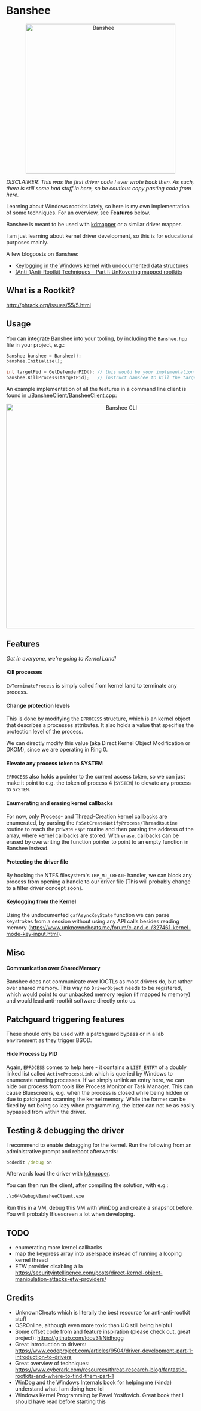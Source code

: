 # Banshee

<p align="center">
<img src="./img/Banshee.jpg" alt="Banshee" width="400" />
</p>

*DISCLAIMER: This was the first driver code I ever wrote back then. As such, there is still some bad stuff in here, so be cautious copy pasting code from here.*

Learning about Windows rootkits lately, so here is my own implementation of some techniques. For an overview, see **Features** below.

Banshee is meant to be used with [kdmapper](https://github.com/TheCruZ/kdmapper) or a similar driver mapper.

I am just learning about kernel driver development, so this is for educational purposes mainly.

A few blogposts on Banshee:

* [Keylogging in the Windows kernel with undocumented data structures](https://eversinc33.com/posts/kernel-mode-keylogging/)
* [(Anti-)Anti-Rootkit Techniques - Part I: UnKovering mapped rootkits](https://eversinc33.com/posts/anti-anti-rootkit-part-i/)

## What is a Rootkit?

http://phrack.org/issues/55/5.html

## Usage

You can integrate Banshee into your tooling, by including the `Banshee.hpp` file in your project, e.g.:

```c++
Banshee banshee = Banshee();
banshee.Initialize();

int targetPid = GetDefenderPID(); // this would be your implementation
banshee.KillProcess(targetPid);   // instruct banshee to kill the targetprocess
```

An example implementation of all the features in a command line client is found in [./BansheeClient/BansheeClient.cpp](./BansheeClient/BansheeClient.cpp):

<p align="center">
<img src="./img/CLI.png" alt="Banshee CLI" width="600"/>
</p>

## Features

*Get in everyone, we're going to Kernel Land!*

#### Kill processes

`ZwTerminateProcess` is simply called from kernel land to terminate any process.

#### Change protection levels

This is done by modifying the `EPROCESS` structure, which is an kernel object that describes a processes attributes. It also holds a value that specifies the protection level of the process. 

We can directly modify this value (aka Direct Kernel Object Modification or DKOM), since we are operating in Ring 0.

#### Elevate any process token to SYSTEM

`EPROCESS` also holds a pointer to the current access token, so we can just make it point to e.g. the token of process 4 (`SYSTEM`) to elevate any process to `SYSTEM`.

#### Enumerating and erasing kernel callbacks

For now, only Process- and Thread-Creation kernel callbacks are enumerated, by parsing the `PsSetCreateNotifyProcess/ThreadRoutine` routine to reach the private `Psp*` routine and then parsing the address of the array, where kernel callbacks are stored. With `erase`, callbacks can be erased by overwriting the function pointer to point to an empty function in Banshee instead.

#### Protecting the driver file 

By hooking the NTFS filesystem's `IRP_MJ_CREATE` handler, we can block any process from opening a handle to our driver file (This will probably change to a filter driver concept soon).

#### Keylogging from the Kernel

Using the undocumented `gafAsyncKeyState` function we can parse keystrokes from a session without using any API calls besides reading memory (https://www.unknowncheats.me/forum/c-and-c-/327461-kernel-mode-key-input.html).

## Misc

#### Communication over SharedMemory

Banshee does not communicate over IOCTLs as most drivers do, but rather over shared memory. This way no `DriverObject` needs to be registered, which would point to our unbacked memory region (if mapped to memory) and would lead anti-rootkit software directly onto us. 

## Patchguard triggering features

These should only be used with a patchguard bypass or in a lab environment as they trigger BSOD.

#### Hide Process by PID

Again, `EPROCESS` comes to help here - it contains a `LIST_ENTRY` of a doubly linked list called `ActiveProcessLink` which is queried by Windows to enumerate running processes. If we simply unlink an entry here, we can hide our process from tools like Process Monitor or Task Manager. This can cause Bluescreens, e.g. when the process is closed while being hidden or due to patchguard scanning the kernel memory. While the former can be fixed by not being so lazy when programming, the latter can not be as easily bypassed from within the driver.

## Testing & debugging the driver

I recommend to enable debugging for the kernel. Run the following from an administrative prompt and reboot afterwards:

```cmd
bcdedit /debug on
```

Afterwards load the driver with [kdmapper](https://github.com/TheCruZ/kdmapper). 

You can then run the client, after compiling the solution, with e.g.:

```cmd
.\x64\Debug\BansheeClient.exe
```

Run this in a VM, debug this VM with WinDbg and create a snapshot before. You will probably Bluescreen a lot when developing.

## TODO 

* enumerating more kernel callbacks
* map the keypress array into userspace instead of running a looping kernel thread
* ETW provider disabling à la https://securityintelligence.com/posts/direct-kernel-object-manipulation-attacks-etw-providers/

## Credits

* UnknownCheats which is literally the best resource for anti-anti-rootkit stuff
* OSROnline, although even more toxic than UC still being helpful 
* Some offset code from and feature inspiration (please check out, great project): https://github.com/Idov31/Nidhogg
* Great introduction to drivers: https://www.codeproject.com/articles/9504/driver-development-part-1-introduction-to-drivers
* Great overview of techniques: https://www.cyberark.com/resources/threat-research-blog/fantastic-rootkits-and-where-to-find-them-part-1
* WinDbg and the Windows Internals book for helping me (kinda) understand what I am doing here lol
* Windows Kernel Programming by Pavel Yosifovich. Great book that I should have read before starting this
